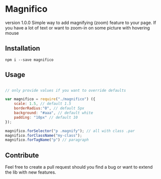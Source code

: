 # Magnifico
version 1.0.0
Simple way to add magnifying (zoom) feature to your page.
If you have a lot of text or want to zoom-in on some picture with hovering mouse

## Installation

```shell
npm i --save magnifico
```

## Usage

```js

// only provide values if you want to override defaults

var magnifico = require("./magnifico") ({
    scale: 1.5, // default 1.5
    borderRadius:"0", // default 5px
    background: "#aaa", // default white
    padding: "10px" // default 10
});

magnifico.forSelector("p .magnify"); // all with class .par
magnifico.forClassName("my-class");
magnifico.forTagName("p") // paragraph
```

## Contribute
Feel free to create a pull request should you find a bug or want to extend the lib with new features.
